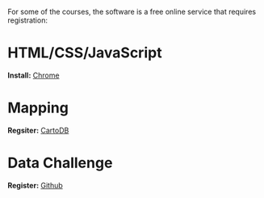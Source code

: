 For some of the courses, the software is a free online service that requires registration:

HTML/CSS/JavaScript
===================
**Install:** [Chrome](https://www.google.com/chrome/browser/desktop/)

Mapping
=======
**Regsiter:** [CartoDB](https://cartodb.com/)

Data Challenge
===============
**Register:** [Github](https://github.com/)
